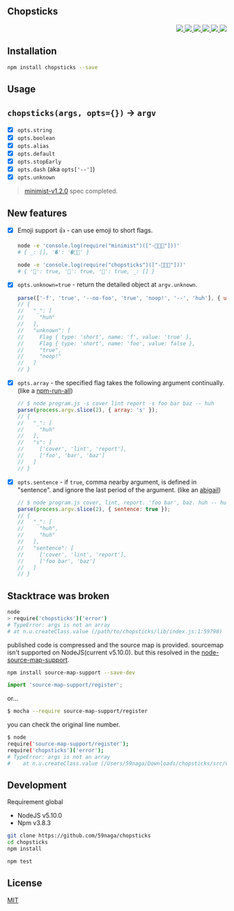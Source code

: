 Chopsticks
---

<p align="right">
  <a href="https://npmjs.org/package/chopsticks">
    <img src="https://img.shields.io/npm/v/chopsticks.svg?style=flat-square">
  </a>
  <a href="https://travis-ci.org/59naga/chopsticks">
    <img src="http://img.shields.io/travis/59naga/chopsticks.svg?style=flat-square">
  </a>
  <a href="https://ci.appveyor.com/project/59naga/chopsticks">
    <img src="https://img.shields.io/appveyor/ci/59naga/chopsticks.svg?style=flat-square">
  </a>
  <a href="https://codeclimate.com/github/59naga/chopsticks/coverage">
    <img src="https://img.shields.io/codeclimate/github/59naga/chopsticks.svg?style=flat-square">
  </a>
  <a href="https://codeclimate.com/github/59naga/chopsticks">
    <img src="https://img.shields.io/codeclimate/coverage/github/59naga/chopsticks.svg?style=flat-square">
  </a>
  <a href="https://gemnasium.com/59naga/chopsticks">
    <img src="https://img.shields.io/gemnasium/59naga/chopsticks.svg?style=flat-square">
  </a>
</p>

Installation
---
```bash
npm install chopsticks --save
```

Usage
---

## `chopsticks(args, opts={})` -> `argv`
- [x] `opts.string`
- [x] `opts.boolean`
- [x] `opts.alias`
- [x] `opts.default`
- [x] `opts.stopEarly`
- [x] `opts.dash` (aka `opts['--']`)
- [x] `opts.unknown`

> [minimist-v1.2.0](https://github.com/substack/minimist#methods) spec completed.

## New features
- [x] Emoji support :+1: - can use emoji to short flags.
  ```bash
  node -e 'console.log(require("minimist")(["-🍣👹👺"]))'
  # { _: [], '�': '�👹👺' }

  node -e 'console.log(require("chopsticks")(["-🍣👹👺"]))'
  # { '🍣': true, '👹': true, '👺': true, _: [] }
  ```

- [x] `opts.unknown=true` - return the detailed object at `argv.unknown`.

  ```js
  parse(['-f', 'true', '--no-foo', 'true', 'noop!', '--', 'huh'], { unknown: true });
  // {
  //   "_": [
  //     "huh"
  //   ],
  //   "unknown": [
  //     Flag { type: 'short', name: 'f', value: 'true' },
  //     Flag { type: 'short', name: 'foo', value: false },
  //     "true",
  //     "noop!"
  //   ]
  // }
  ```

- [x] `opts.array` - the specified flag takes the following argument continually. (like a [npm-run-all](https://github.com/mysticatea/npm-run-all#run-a-mix-of-sequential-and-parallel-tasks))

  ```js
  // $ node program.js -s cover lint report -s foo bar baz -- huh
  parse(process.argv.slice(2), { array: 's' });
  // {
  //   "_": [
  //     "huh"
  //   ],
  //   "s": [
  //     ['cover', 'lint', 'report'],
  //     ['foo', 'bar', 'baz']
  //   ]
  // }
  ```

- [x] `opts.sentence` - if `true`, comma nearby argument, is defined in "sentence". and ignore the last period of the argument. (like an [abigail](https://github.com/abigailjs/abigail#usage))

  ```js
  // $ node program.js cover, lint, report. 'foo bar', baz. huh -- huh
  parse(process.argv.slice(2), { sentence: true });
  // {
  //   "_": [
  //     "huh",
  //     "huh"
  //   ],
  //   "sentence": [
  //     ['cover', 'lint', 'report'],
  //     ['foo bar', 'baz']
  //   ]
  // }
  ```

Stacktrace was broken
---
```bash
node
> require('chopsticks')('error')
# TypeError: args is not an array
# at n.u.createClass.value (/path/to/chopsticks/lib/index.js:1:59798)
```
published code is compressed and the source map is provided.
sourcemap isn't supported on NodeJS(current v5.10.0). but this resolved in the [node-source-map-support](https://github.com/evanw/node-source-map-support#readme).

```bash
npm install source-map-support --save-dev
```
```js
import 'source-map-support/register';
```
or...
```bash
$ mocha --require source-map-support/register
```

you can check the original line number.

```bash
$ node
require('source-map-support/register');
require('chopsticks')('error');
# TypeError: args is not an array
#    at n.u.createClass.value (/Users/59naga/Downloads/chopsticks/src/Chopsticks.js:58:13)
```

Development
---
Requirement global
* NodeJS v5.10.0
* Npm v3.8.3

```bash
git clone https://github.com/59naga/chopsticks
cd chopsticks
npm install

npm test
```

License
---
[MIT](http://59naga.mit-license.org/)
